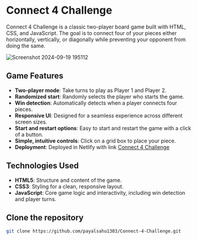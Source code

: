 # Connect 4 Challenge

Connect 4 Challenge is a classic two-player board game built with HTML, CSS, and JavaScript. The goal is to connect four of your pieces either horizontally, vertically, or diagonally while preventing your opponent from doing the same.

![Screenshot 2024-09-19 195112](https://github.com/user-attachments/assets/c4ef375a-b0b1-4e29-89cb-297e4870870c)


## Game Features

- **Two-player mode**: Take turns to play as Player 1 and Player 2.
- **Randomized start**: Randomly selects the player who starts the game.
- **Win detection**: Automatically detects when a player connects four pieces.
- **Responsive UI**: Designed for a seamless experience across different screen sizes.
- **Start and restart options**: Easy to start and restart the game with a click of a button.
- **Simple, intuitive controls**: Click on a grid box to place your piece.
- **Deployment**: Deployed in Netlify with link [Connect 4 Challenge](https://connect-4-challenge.netlify.app/)

## Technologies Used

- **HTML5**: Structure and content of the game.
- **CSS3**: Styling for a clean, responsive layout.
- **JavaScript**: Core game logic and interactivity, including win detection and player turns.

## Clone the repository
   ```bash
   git clone https://github.com/payalsahu1303/Connect-4-Challenge.git
